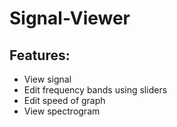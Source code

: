 # Signal-Viewer
## Features:
- View signal
- Edit frequency bands using sliders
- Edit speed of graph
- View spectrogram
